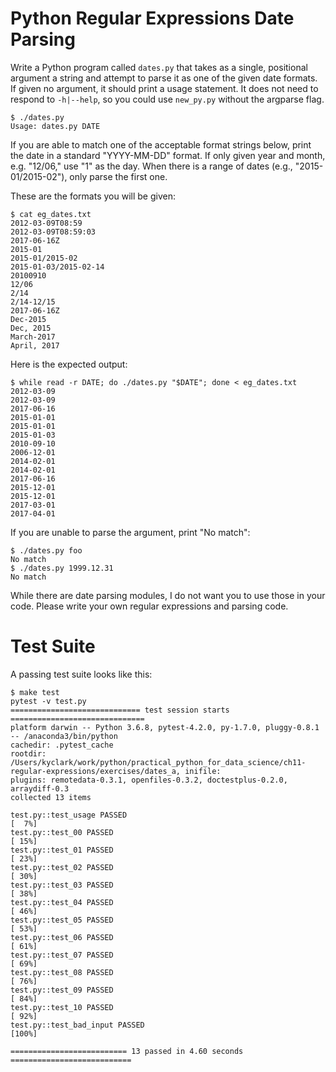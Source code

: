 # Python Regular Expressions Date Parsing

Write a Python program called `dates.py` that takes as a single, positional argument a string and attempt to parse it as one of the given date formats. If given no argument, it should print a usage statement. It does not need to respond to `-h|--help`, so you could use `new_py.py` without the argparse flag.

````
$ ./dates.py
Usage: dates.py DATE
````

If you are able to match one of the acceptable format strings below, print the date in a standard "YYYY-MM-DD" format. If only given year and month, e.g. "12/06," use "1" as the day. When there is a range of dates (e.g., "2015-01/2015-02"), only parse the first one.

These are the formats you will be given:

````
$ cat eg_dates.txt
2012-03-09T08:59
2012-03-09T08:59:03
2017-06-16Z
2015-01
2015-01/2015-02
2015-01-03/2015-02-14
20100910
12/06
2/14
2/14-12/15
2017-06-16Z
Dec-2015
Dec, 2015
March-2017
April, 2017
````

Here is the expected output:

````
$ while read -r DATE; do ./dates.py "$DATE"; done < eg_dates.txt
2012-03-09
2012-03-09
2017-06-16
2015-01-01
2015-01-01
2015-01-03
2010-09-10
2006-12-01
2014-02-01
2014-02-01
2017-06-16
2015-12-01
2015-12-01
2017-03-01
2017-04-01
````

If you are unable to parse the argument, print "No match":

````
$ ./dates.py foo
No match
$ ./dates.py 1999.12.31
No match
````

While there are date parsing modules, I do not want you to use those in your code. Please write your own regular expressions and parsing code.

# Test Suite

A passing test suite looks like this:

````
$ make test
pytest -v test.py
============================= test session starts ==============================
platform darwin -- Python 3.6.8, pytest-4.2.0, py-1.7.0, pluggy-0.8.1 -- /anaconda3/bin/python
cachedir: .pytest_cache
rootdir: /Users/kyclark/work/python/practical_python_for_data_science/ch11-regular-expressions/exercises/dates_a, inifile:
plugins: remotedata-0.3.1, openfiles-0.3.2, doctestplus-0.2.0, arraydiff-0.3
collected 13 items

test.py::test_usage PASSED                                               [  7%]
test.py::test_00 PASSED                                                  [ 15%]
test.py::test_01 PASSED                                                  [ 23%]
test.py::test_02 PASSED                                                  [ 30%]
test.py::test_03 PASSED                                                  [ 38%]
test.py::test_04 PASSED                                                  [ 46%]
test.py::test_05 PASSED                                                  [ 53%]
test.py::test_06 PASSED                                                  [ 61%]
test.py::test_07 PASSED                                                  [ 69%]
test.py::test_08 PASSED                                                  [ 76%]
test.py::test_09 PASSED                                                  [ 84%]
test.py::test_10 PASSED                                                  [ 92%]
test.py::test_bad_input PASSED                                           [100%]

========================== 13 passed in 4.60 seconds ===========================
````
